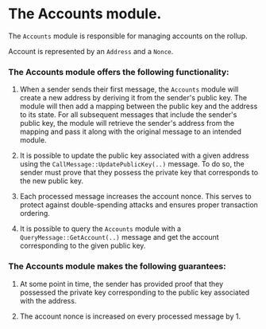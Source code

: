 # The Accounts module.
The `Accounts` module is responsible for managing accounts on the rollup. 

Account is represented by an `Address` and a `Nonce`.

### The Accounts module offers the following functionality:

1. When a sender sends their first message, the `Accounts` module will create a new address by deriving it from the sender's public key.
The module will then add a mapping between the public key and the address to its state. For all subsequent messages that include the sender's public key, 
the module will retrieve the sender's address from the mapping and pass it along with the original message to an intended module.

1. It is possible to update the public key associated with a given address using the `CallMessage::UpdatePublicKey(..)` message. 
To do so, the sender must prove that they possess the private key that corresponds to the new public key.

1. Each processed message increases the account nonce. This serves to protect against double-spending attacks and ensures proper transaction ordering.

1. It is possible to query the `Accounts` module with a `QueryMessage::GetAccount(..)` message and get the account corresponding to the given public key.

### The Accounts module makes the following guarantees:

1. At some point in time, the sender has provided proof that they possessed the private key corresponding to the public key associated with the address.

1. The account nonce is increased on every processed message by 1.



